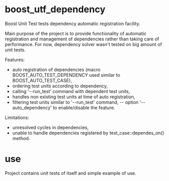 boost_utf_dependency
====================

Boost Unit Test tests dependency automatic registration facility.

Main purpose of the project is to provide functionality of automatic registration and management of dependencies rather than taking care of performance.
For now, dependency solver wasn't tested on big amount of unit tests.

Features:
- auto registration of dependencies (macro BOOST_AUTO_TEST_DEPENDENCY used similar to BOOST_AUTO_TEST_CASE),
- ordering test units according to dependency,
- calling '--run_test' command with dependent test units,
- handles non existing test units at time of auto registration,
- filtering test units similar to '--run_test' command,
-- option '--auto_dependency' to enable/disable the feature.

Limitations:
- unresolved cycles in dependencies,
- unable to handle dependencies registered by test_case::dependes_on() method.


use
===

Project contains unit tests of itself and simple example of use.

